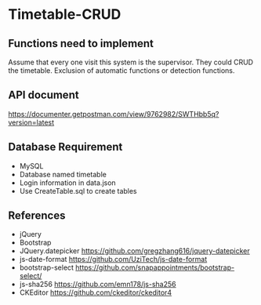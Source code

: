# Timetable-CRUD

## Functions need to implement

Assume that every one visit this system is the supervisor. They could CRUD the timetable.
Exclusion of automatic functions or detection functions.

## API document

https://documenter.getpostman.com/view/9762982/SWTHbb5q?version=latest

## Database Requirement

- MySQL
- Database named timetable
- Login information in data.json
- Use CreateTable.sql to create tables

## References

- jQuery
- Bootstrap
- JQuery.datepicker https://github.com/gregzhang616/jquery-datepicker
- js-date-format https://github.com/UziTech/js-date-format
- bootstrap-select https://github.com/snapappointments/bootstrap-select/
- js-sha256 https://github.com/emn178/js-sha256
- CKEditor https://github.com/ckeditor/ckeditor4
